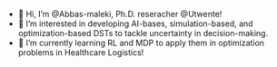 - 👋 Hi, I’m @Abbas-maleki, Ph.D. reseracher @Utwente!
- 👀 I’m interested in developing AI-bases, simulation-based, and optimization-based DSTs to tackle uncertainty in decision-making.
- 🌱 I’m currently learning RL and MDP to apply them in optimization problems in Healthcare Logistics!

<!---
Abbas-maleki/Abbas-maleki is a ✨ special ✨ repository because its `README.md` (this file) appears on your GitHub profile.
You can click the Preview link to take a look at your changes.
--->
